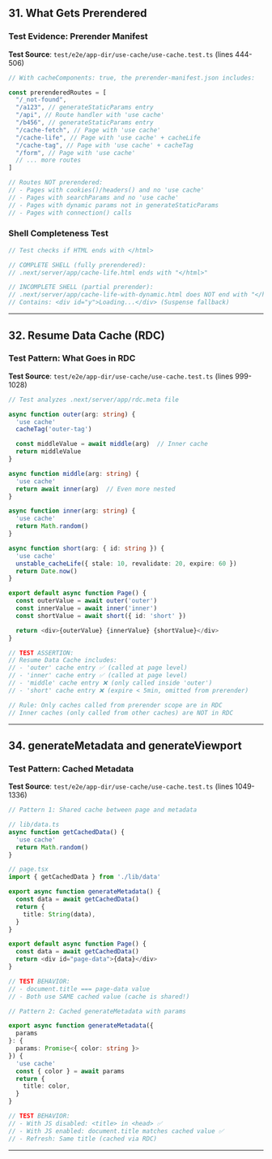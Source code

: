 ## <a id="prerendering"></a>31. What Gets Prerendered

### Test Evidence: Prerender Manifest

**Test Source**: `test/e2e/app-dir/use-cache/use-cache.test.ts` (lines 444-506)

```typescript
// With cacheComponents: true, the prerender-manifest.json includes:

const prerenderedRoutes = [
  "/_not-found",
  "/a123", // generateStaticParams entry
  "/api", // Route handler with 'use cache'
  "/b456", // generateStaticParams entry
  "/cache-fetch", // Page with 'use cache'
  "/cache-life", // Page with 'use cache' + cacheLife
  "/cache-tag", // Page with 'use cache' + cacheTag
  "/form", // Page with 'use cache'
  // ... more routes
]

// Routes NOT prerendered:
// - Pages with cookies()/headers() and no 'use cache'
// - Pages with searchParams and no 'use cache'
// - Pages with dynamic params not in generateStaticParams
// - Pages with connection() calls
```

### Shell Completeness Test

```typescript
// Test checks if HTML ends with </html>

// COMPLETE SHELL (fully prerendered):
// .next/server/app/cache-life.html ends with "</html>"

// INCOMPLETE SHELL (partial prerender):
// .next/server/app/cache-life-with-dynamic.html does NOT end with "</html>"
// Contains: <div id="y">Loading...</div> (Suspense fallback)
```

---

## <a id="resume-data-cache"></a>32. Resume Data Cache (RDC)

### Test Pattern: What Goes in RDC

**Test Source**: `test/e2e/app-dir/use-cache/use-cache.test.ts` (lines 999-1028)

```typescript
// Test analyzes .next/server/app/rdc.meta file

async function outer(arg: string) {
  'use cache'
  cacheTag('outer-tag')

  const middleValue = await middle(arg)  // Inner cache
  return middleValue
}

async function middle(arg: string) {
  'use cache'
  return await inner(arg)  // Even more nested
}

async function inner(arg: string) {
  'use cache'
  return Math.random()
}

async function short(arg: { id: string }) {
  'use cache'
  unstable_cacheLife({ stale: 10, revalidate: 20, expire: 60 })
  return Date.now()
}

export default async function Page() {
  const outerValue = await outer('outer')
  const innerValue = await inner('inner')
  const shortValue = await short({ id: 'short' })

  return <div>{outerValue} {innerValue} {shortValue}</div>
}

// TEST ASSERTION:
// Resume Data Cache includes:
// - 'outer' cache entry ✅ (called at page level)
// - 'inner' cache entry ✅ (called at page level)
// - 'middle' cache entry ❌ (only called inside 'outer')
// - 'short' cache entry ❌ (expire < 5min, omitted from prerender)

// Rule: Only caches called from prerender scope are in RDC
// Inner caches (only called from other caches) are NOT in RDC
```

---

## <a id="metadata-viewport"></a>34. generateMetadata and generateViewport

### Test Pattern: Cached Metadata

**Test Source**: `test/e2e/app-dir/use-cache/use-cache.test.ts` (lines 1049-1336)

```typescript
// Pattern 1: Shared cache between page and metadata

// lib/data.ts
async function getCachedData() {
  'use cache'
  return Math.random()
}

// page.tsx
import { getCachedData } from './lib/data'

export async function generateMetadata() {
  const data = await getCachedData()
  return {
    title: String(data),
  }
}

export default async function Page() {
  const data = await getCachedData()
  return <div id="page-data">{data}</div>
}

// TEST BEHAVIOR:
// - document.title === page-data value
// - Both use SAME cached value (cache is shared!)

// Pattern 2: Cached generateMetadata with params

export async function generateMetadata({
  params
}: {
  params: Promise<{ color: string }>
}) {
  'use cache'
  const { color } = await params
  return {
    title: color,
  }
}

// TEST BEHAVIOR:
// - With JS disabled: <title> in <head> ✅
// - With JS enabled: document.title matches cached value ✅
// - Refresh: Same title (cached via RDC)
```

---
